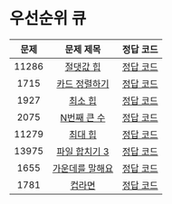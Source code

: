 # 우선순위 큐

| 문제 | 문제 제목 | 정답 코드 |
| :--: | :--: | :--: |
| 11286 | [절댓값 힙](https://www.acmicpc.net/problem/11286) | [정답 코드](11286.swift) |
| 1715 | [카드 정렬하기](https://www.acmicpc.net/problem/1715) | [정답 코드](1715.swift) |
| 1927 | [최소 힙](https://www.acmicpc.net/problem/1927) | [정답 코드](1927.swift) |
| 2075 | [N번째 큰 수](https://www.acmicpc.net/problem/2075) | [정답 코드](2075.swift) |
| 11279 | [최대 힙](https://www.acmicpc.net/problem/11279) | [정답 코드](11279.swift) |
| 13975 | [파일 합치기 3](https://www.acmicpc.net/problem/13975) | [정답 코드](13975.swift) |
| 1655 | [가운데를 말해요](https://www.acmicpc.net/problem/1655) | [정답 코드](1655.swift) |
| 1781 | [컵라면](https://www.acmicpc.net/problem/1781) | [정답 코드](1781.swift) |
